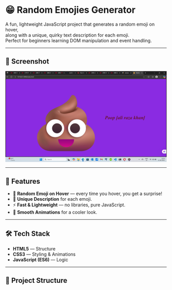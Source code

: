 # 😁 Random Emojies Generator

A fun, lightweight JavaScript project that generates a random emoji on hover,  
along with a unique, quirky text description for each emoji.  
Perfect for beginners learning DOM manipulation and event handling.

---

## 📸 Screenshot
![Screenshot](Screenshot.png)

---

## 🧐 Features
- 🎲 **Random Emoji on Hover** — every time you hover, you get a surprise!
- 📝 **Unique Description** for each emoji.
- ⚡ **Fast & Lightweight** — no libraries, pure JavaScript.
- 🎨 **Smooth Animations** for a cooler look.

---

## 🛠️ Tech Stack
- **HTML5** — Structure
- **CSS3** — Styling & Animations
- **JavaScript (ES6)** — Logic

---

## 📂 Project Structure
